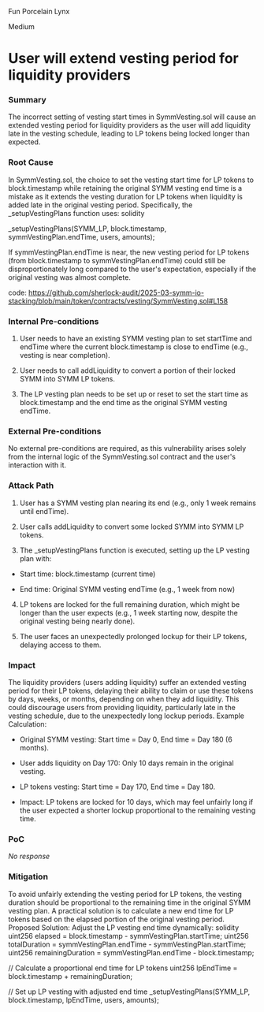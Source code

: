 Fun Porcelain Lynx

Medium

# User will extend vesting period for liquidity providers

### Summary

The incorrect setting of vesting start times in SymmVesting.sol will cause an extended vesting period for liquidity providers as the user will add liquidity late in the vesting schedule, leading to LP tokens being locked longer than expected.



### Root Cause

In SymmVesting.sol, the choice to set the vesting start time for LP tokens to block.timestamp while retaining the original SYMM vesting end time is a mistake as it extends the vesting duration for LP tokens when liquidity is added late in the original vesting period. Specifically, the _setupVestingPlans function uses:
solidity

_setupVestingPlans(SYMM_LP, block.timestamp, symmVestingPlan.endTime, users, amounts);

If symmVestingPlan.endTime is near, the new vesting period for LP tokens (from block.timestamp to symmVestingPlan.endTime) could still be disproportionately long compared to the user's expectation, especially if the original vesting was almost complete.

code: https://github.com/sherlock-audit/2025-03-symm-io-stacking/blob/main/token/contracts/vesting/SymmVesting.sol#L158



### Internal Pre-conditions

1. User needs to have an existing SYMM vesting plan to set startTime and endTime where the current block.timestamp is close to endTime (e.g., vesting is near completion).

2. User needs to call addLiquidity to convert a portion of their locked SYMM into SYMM LP tokens.

3. The LP vesting plan needs to be set up or reset to set the start time as block.timestamp and the end time as the original SYMM vesting endTime.



### External Pre-conditions

No external pre-conditions are required, as this vulnerability arises solely from the internal logic of the SymmVesting.sol contract and the user's interaction with it.



### Attack Path

1. User has a SYMM vesting plan nearing its end (e.g., only 1 week remains until endTime).

2. User calls addLiquidity to convert some locked SYMM into SYMM LP tokens.

3. The _setupVestingPlans function is executed, setting up the LP vesting plan with:
- Start time: block.timestamp (current time)

-  End time: Original SYMM vesting endTime (e.g., 1 week from now)

4. LP tokens are locked for the full remaining duration, which might be longer than the user expects (e.g., 1 week starting now, despite the original vesting being nearly done).

5. The user faces an unexpectedly prolonged lockup for their LP tokens, delaying access to them.



### Impact

The liquidity providers (users adding liquidity) suffer an extended vesting period for their LP tokens, delaying their ability to claim or use these tokens by days, weeks, or months, depending on when they add liquidity. This could discourage users from providing liquidity, particularly late in the vesting schedule, due to the unexpectedly long lockup periods.
Example Calculation:
- Original SYMM vesting: Start time = Day 0, End time = Day 180 (6 months).

- User adds liquidity on Day 170: Only 10 days remain in the original vesting.

- LP tokens vesting: Start time = Day 170, End time = Day 180.

- Impact: LP tokens are locked for 10 days, which may feel unfairly long if the user expected a shorter lockup proportional to the remaining vesting time.



### PoC

_No response_

### Mitigation

To avoid unfairly extending the vesting period for LP tokens, the vesting duration should be proportional to the remaining time in the original SYMM vesting plan. A practical solution is to calculate a new end time for LP tokens based on the elapsed portion of the original vesting period.
Proposed Solution:
Adjust the LP vesting end time dynamically:
  solidity
  uint256 elapsed = block.timestamp - symmVestingPlan.startTime;
  uint256 totalDuration = symmVestingPlan.endTime - symmVestingPlan.startTime;
  uint256 remainingDuration = symmVestingPlan.endTime - block.timestamp;
  
  // Calculate a proportional end time for LP tokens
  uint256 lpEndTime = block.timestamp + remainingDuration;
  
  // Set up LP vesting with adjusted end time
  _setupVestingPlans(SYMM_LP, block.timestamp, lpEndTime, users, amounts);